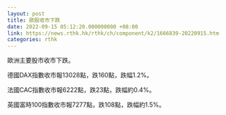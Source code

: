 ```yaml
---
layout: post
title: 歐股收市下跌
date: 2022-09-15 05:12:20.000000000 +08:00
link: https://news.rthk.hk/rthk/ch/component/k2/1666839-20220915.htm
categories: rthk
---
```


歐洲主要股市收市下跌。

德國DAX指數收市報13028點，跌160點，跌幅1.2%。

法國CAC指數收市報6222點，跌23點，跌幅約0.4%。

英國富時100指數收市報7277點，跌108點，跌幅約1.5%。
